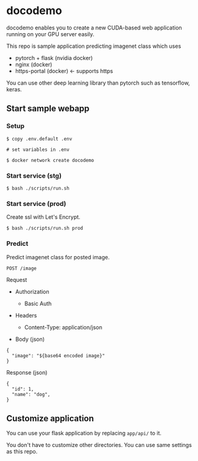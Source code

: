 # docodemo
docodemo enables you to create a new CUDA-based web application running on your GPU server easily.

This repo is sample application predicting imagenet class which uses 
- pytorch + flask (nvidia docker)
- nginx (docker)
- https-portal (docker) <- supports https

You can use other deep learning library than pytorch such as tensorflow, keras.


## Start sample webapp

### Setup
```
$ copy .env.default .env

# set variables in .env

$ docker network create docodemo
```

### Start service (stg)
```
$ bash ./scripts/run.sh
```

### Start service (prod)

Create ssl with Let's Encrypt.

```
$ bash ./scripts/run.sh prod
```

### Predict

Predict imagenet class for posted image.

`POST /image`

Request

- Authorization
  - Basic Auth

- Headers
  - Content-Type: application/json

- Body (json)
```
{
  "image": "${base64 encoded image}"
}
```

Response (json)
```
{
  "id": 1,
  "name": "dog",
}
```


## Customize application

You can use your flask application by replacing `app/api/` to it.

You don't have to customize other directories.
You can use same settings as this repo.
